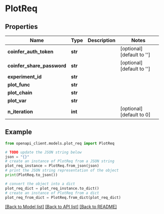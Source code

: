 # PlotReq


## Properties

Name | Type | Description | Notes
------------ | ------------- | ------------- | -------------
**coinfer_auth_token** | **str** |  | [optional] [default to '']
**coinfer_share_password** | **str** |  | [optional] [default to '']
**experiment_id** | **str** |  | 
**plot_func** | **str** |  | 
**plot_chain** | **str** |  | 
**plot_var** | **str** |  | 
**n_iteration** | **int** |  | [optional] [default to 0]

## Example

```python
from openapi_client.models.plot_req import PlotReq

# TODO update the JSON string below
json = "{}"
# create an instance of PlotReq from a JSON string
plot_req_instance = PlotReq.from_json(json)
# print the JSON string representation of the object
print(PlotReq.to_json())

# convert the object into a dict
plot_req_dict = plot_req_instance.to_dict()
# create an instance of PlotReq from a dict
plot_req_from_dict = PlotReq.from_dict(plot_req_dict)
```
[[Back to Model list]](../README.md#documentation-for-models) [[Back to API list]](../README.md#documentation-for-api-endpoints) [[Back to README]](../README.md)


